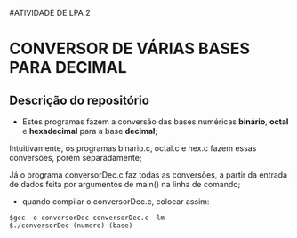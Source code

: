 #ATIVIDADE DE LPA 2

CONVERSOR DE VÁRIAS BASES PARA DECIMAL
============

Descrição do repositório
----------

- Estes programas fazem a conversão das bases numéricas **binário**, **octal** e **hexadecimal** para a base **decimal**;


Intuitivamente, os programas binario.c, octal.c e hex.c fazem essas conversões, porém separadamente;


Já o programa conversorDec.c faz todas as conversões, a partir da entrada de dados feita por argumentos de main() na linha de comando;

- quando compilar o conversorDec.c, colocar assim:

```
$gcc -o conversorDec conversorDec.c -lm
$./conversorDec (numero) (base) 
```
